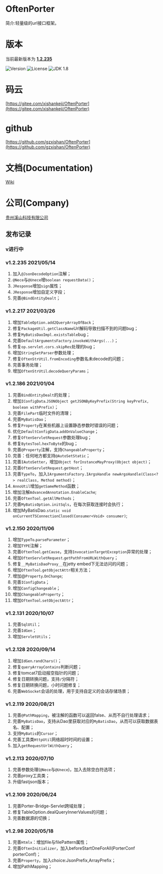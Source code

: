 # OftenPorter
简介:轻量级的url接口框架。

##
# 版本
当前最新版本为  [**1.2.235**](https://mvnrepository.com/artifact/com.xishankeji/Porter-Core)

![Version](https://img.shields.io/badge/Version-1.2.235-brightgreen.svg)
![License](http://img.shields.io/:License-Apache2.0-blue.svg)
![JDK 1.8](https://img.shields.io/badge/JDK-1.8-green.svg)

# 码云
[https://gitee.com/xishankeji/OftenPorter](https://gitee.com/xishankeji/OftenPorter)
# github
[https://github.com/gzxishan/OftenPorter](https://github.com/gzxishan/OftenPorter)

##
# 文档(Documentation)
[Wiki](https://github.com/gzxishan/OftenPorter/wiki)

##
# 公司(Company)
[贵州溪山科技有限公司](http://www.xishankeji.com)

## 发布记录
### v进行中

### v1.2.235 2021/05/14
1. 加入`@JsonDecodeOption`注解；
2. `@Nece`与`@Unece`增`boolean requestData()`；
3. `JResponse`增加`sign`属性；
4. `JResponse`增加自定义字段；
5. 完善`@BindEntityDealt`；

### v1.2.217 2021/03/26
1. 增加`TableOption.add2QueryArrayOfBack`；
2. 修复`PackageUtil.getClassName`Url解码导致扫描不到的问题bug；
3. 修复`MyBatisDaoImpl.existsTable`bug；
4. 完善`DefaultArgumentsFactory`.`invokeWithArgs(...)`；
5. 修复`op.servlet.cors.skipRes`处理的bug；
6. 增加`StringSetParser`参数处理；
7. 修复`OftenStrUtil.fromEncoding`参数名未decode的问题；
8. 完善事务处理；
9. 增加`OftenStrUtil`.`decodeQueryParams`；

### v1.2.186 2021/01/04
1. 完善`BindEntityDealt`的处理；
2. 增加`IConfigData`.`JSONObject getJSONByKeyPrefix(String keyPrefix, boolean withPrefix)`；
3. 完善`FilePart`临时文件的清理；
4. 完善`MyBatisDao`；
5. 修复`Property`在某些机器上设置静态参数时错误的问题；
6. 优化`DefaultConfigData`.`addOnValueChange`；
7. 修复`OftenServletRequest`参数处理bug；
8. 修复`BytesTool`.`hexToByte`的bug；
9. 完善`@Property`注解，支持`ChangeableProperty`；
10. 完善：任何地方都支持`@AutoSetStatic`；
11. 完善`IAutoSetter`，增加`Object forInstanceMayProxy(Object object)`；
12. 完善`OftenServletRequest`.`getHost`；
13. 完善`TypeTo`，加入`IArgumentsFactory.IArgsHandle newArgsHandle(Class<?> realClass, Method method)`；
14. `AnnoUtil`增加`getSameMethod`函数；
15. 增加注解`AdvancedAnnotation.EnableCache`;
16. 完善`OftenTool.getAllMethods`；
17. 完善`MyBatisOption.initSqls`，在每次获取连接时会执行；
18. 增加MyBatisDao.`static void onCurrentTSConnectionClosed(Consumer<Void> consumer)`;

### v1.2.150 2020/11/06
1. 增加`TypeTo`.`parseParameter`；
2. 增加`TYPE`注解；
3. 完善`OftenTool`.`getCause`，支持`InvocationTargetException`异常的处理；
4. 增加`OftenServletRequest`.`getPathFromURLWithQuery`；
5. 修复`__MyBatisDaoProxy__`在jetty embed下无法访问的问题；
6. 增加`OftenTool`.`getObjectAttr`相关方法；
7. 增加@`Property`.`OnChange`;
8. 完善`IConfigData`；
9. 增加`ConfigChangeable`；
10. 增加`ChangeableProperty`；
11. 增加`OftenTool`.`setObjectAttr`；

### v1.2.131 2020/10/07
1. 完善`SqlUtil`；
2. 完善`IdGen`；
3. 增加`ServletUtils`；

### v1.2.128 2020/09/14
1. 增加`IdGen`.`randChars()`；
2. 修复`queryArrayContains`判断问题；
3. 修复tomcat7启动报空指针的问题；
4. 修复日期转换问题，支持`/`分隔符；
5. 修复日期转换问题，小时问题修复；
6. 完善`WebSocket`会话的处理，用于支持自定义的会话存储场景；

### v1.2.119 2020/08/21
1. 完善`@PathMapping`，被注解的函数可以返回false、从而不自行处理请求；
2. 完善`MyBatisDao`，支持从Dao里获取对应的`MyBatisDao`，从而可以获取数据表名、配置；
3. 支持`MyBatis`的`Cursor`；
4. 完善工具类`HttpUtil`网络超时时间的设置；
5. 加入`getRequestUrlWithQuery`；

### v1.2.113 2020/07/10
1. 完善参数处理(`@Nece`与`@Unece`)，加入去除空白符选项；
2. 完善proxy工具类；
3. 升级fastjson版本；

### v1.2.109 2020/06/24
1. 完善Porter-Bridge-Servlet跨域处理；
2. 修复TableOption.dealQueryInnerValues的问题；
3. 完善数据源的切换；

### v1.2.98 2020/05/18
1. 完善`Htmlx`：增加file与filePattern属性；
2. 完善`OftenInitializer`，加入beforeStartOneForAll(PorterConf porterConf)；
3. 完善`Property`，加入choice:JsonPrefix,ArrayPrefix；
4. 增加PathMapping；
